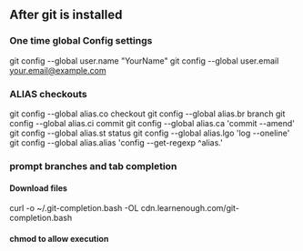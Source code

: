 ## After git is installed

### One time global Config settings

git config --global user.name "YourName"
git config --global user.email your.email@example.com

### ALIAS checkouts
git config --global alias.co checkout
git config --global alias.br branch
git config --global alias.ci commit
git config --global alias.ca 'commit --amend'
git config --global alias.st status
git config --global alias.lgo 'log --oneline'
git config --global alias.alias  'config --get-regexp ^alias\.'


### prompt branches and tab completion
#### Download files
curl -o ~/.git-completion.bash -OL cdn.learnenough.com/git-completion.bash

#### chmod to allow execution

